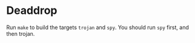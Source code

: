 # Deaddrop

Run `make` to build the targets `trojan` and `spy`. You should run `spy` first, and then trojan.
